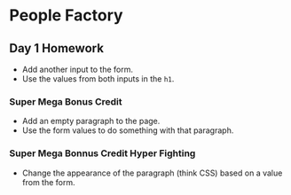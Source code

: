 # People Factory

## Day 1 Homework

* Add another input to the form.
* Use the values from both inputs in the `h1`.

### Super Mega Bonus Credit

* Add an empty paragraph to the page.
* Use the form values to do something with that paragraph.

### Super Mega Bonnus Credit Hyper Fighting

* Change the appearance of the paragraph (think CSS) based on a value from the form.